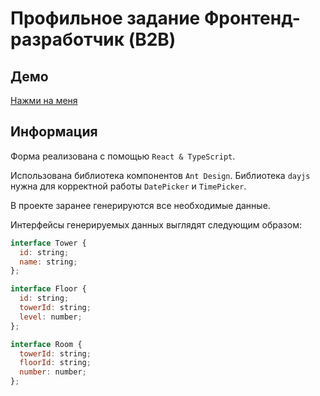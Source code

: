 # Профильное задание Фронтенд-разработчик (B2B)

## Демо

[Нажми на меня](https://vkb2b.vercel.app/)

## Информация

Форма реализована с помощью `React & TypeScript`.

Использована библиотека компонентов `Ant Design`.
Библиотека `dayjs` нужна для корректной работы `DatePicker` и `TimePicker`.

В проекте заранее генерируются все необходимые данные. 

Интерфейсы генерируемых данных выглядят следующим образом:

```js
interface Tower {
  id: string;
  name: string;
};

interface Floor {
  id: string;
  towerId: string;
  level: number;
};

interface Room {
  towerId: string;
  floorId: string;
  number: number;
};
```